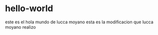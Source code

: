 # hello-world
este es el hola mundo de lucca moyano
esta es la modificacion que lucca moyano realizo
